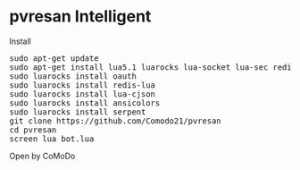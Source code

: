 <h1> pvresan Intelligent </h1>

Install 

<pre>
sudo apt-get update
sudo apt-get install lua5.1 luarocks lua-socket lua-sec redis-server curl 
sudo luarocks install oauth 
sudo luarocks install redis-lua 
sudo luarocks install lua-cjson 
sudo luarocks install ansicolors 
sudo luarocks install serpent
git clone https://github.com/Comodo21/pvresan
cd pvresan
screen lua bot.lua
</pre>


Open by CoMoDo 


